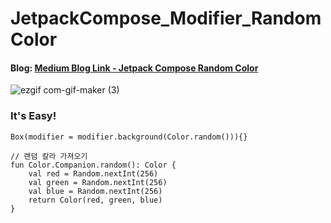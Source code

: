 # JetpackCompose_Modifier_RandomColor

#### Blog: [Medium Blog Link - Jetpack Compose Random Color](https://wolf-android-developer.medium.com/jetpackcompose-random-color-util-1f19b1de812b)

![ezgif com-gif-maker (3)](https://user-images.githubusercontent.com/45490440/161371085-96ad9d3d-c612-4e92-89b7-8722745206f0.gif)

### It's Easy!

```
Box(modifier = modifier.background(Color.random())){}

// 랜덤 칼라 가져오기
fun Color.Companion.random(): Color {
    val red = Random.nextInt(256)
    val green = Random.nextInt(256)
    val blue = Random.nextInt(256)
    return Color(red, green, blue)
}
```
